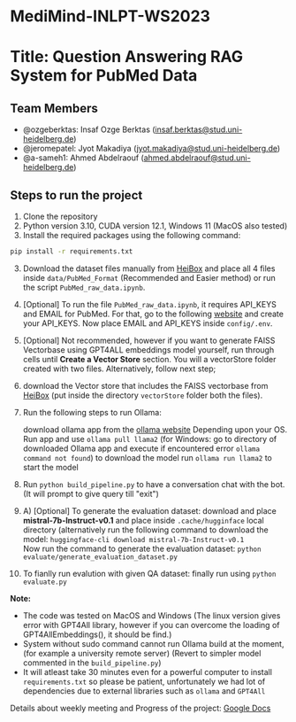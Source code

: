# MediMind-INLPT-WS2023

# Title: Question Answering RAG System for PubMed Data


## Team Members

* @ozgeberktas: Insaf Ozge Berktas (<insaf.berktas@stud.uni-heidelberg.de>)
* @jeromepatel: Jyot Makadiya (<jyot.makadiya@stud.uni-heidelberg.de>)
* @a-sameh1: Ahmed Abdelraouf (<ahmed.abdelraouf@stud.uni-heidelberg.de>)


## Steps to run the project

1. Clone the repository
2. Python version 3.10, CUDA version 12.1, Windows 11 (MacOS also tested)
3. Install the required packages using the following command:

```bash
pip install -r requirements.txt
```

3. Download the dataset files manually from [HeiBox](<https://heibox.uni-heidelberg.de/d/692badba5bfa44f889c6/>) and place all 4 files inside `data/PubMed_Format` (Recommended and Easier method) or run the script `PubMed_raw_data.ipynb`.

4. [Optional] To run the file `PubMed_raw_data.ipynb`, it requires API_KEYS and EMAIL for PubMed. For that, go to the following [website](<https://account.ncbi.nlm.nih.gov/settings/>) and create your API_KEYS. Now place EMAIL and API_KEYS inside `config/.env`.

5. [Optional] Not recommended, however if you want to generate FAISS Vectorbase using GPT4ALL embeddings model yourself, run through cells until **Create a Vector Store** section. You will a vectorStore folder created with two files. Alternatively, follow next step;
   
6. download the Vector store that includes the FAISS vectorbase from [HeiBox](<https://heibox.uni-heidelberg.de/d/3f7644ce7dba4db4bfc2//>) (put inside the directory `vectorStore` folder both the files). 

<!--6. API_KEYS are created from the following [website](<https://account.ncbi.nlm.nih.gov/settings/>)-->

7. Run the following steps to run Ollama:

    download ollama app from the [ollama website](https://ollama.ai/download) Depending upon your OS.
    Run app and use `ollama pull llama2` (for Windows: go to directory of downloaded Ollama app and execute if encountered error `ollama command not found`) to download the model
    run `ollama run llama2` to start the model

8.  Run `python build_pipeline.py` to have a conversation chat with the bot. (It will prompt to give query till "exit")
    
9.  A) [Optional] To generate the evaluation dataset:
 download and place **mistral-7b-Instruct-v0.1** and place inside `.cache/hugginface` local directory (alternatively run the following command to download the model: `huggingface-cli download mistral-7b-Instruct-v0.1` </br>
 Now run the command to generate the evaluation dataset: `python evaluate/generate_evaluation_dataset.py`

10.  To fianlly run evalution with given QA dataset:
 finally run using `python evaluate.py`

**Note:**
* The code was tested on MacOS and Windows (The linux version gives error with GPT4All library, however if you can overcome the loading of GPT4AllEmbeddings(), it should be find.)
* System without sudo command cannot run Ollama build at the moment, (for example a university remote server) (Revert to simpler model commented in the `build_pipeline.py`)
* It will atleast take 30 minutes even for a powerful computer to install `requirements.txt` so please be patient, unfortunately we had lot of dependencies due to external libraries such as `ollama` and `GPT4All`




Details about weekly meeting and Progress of the project:
[Google Docs](https://docs.google.com/document/d/1s9WYkriT6fogZpYWcFGu1aMR-8EMgOY1pBHmL2Up5j8/edit?usp=sharing)
